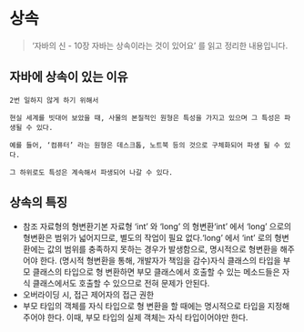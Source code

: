 # 상속

> ‘자바의 신 - 10장 자바는 상속이라는 것이 있어요’ 를 읽고 정리한 내용입니다.

## 자바에 상속이 있는 이유

```text
2번 일하지 않게 하기 위해서

현실 세계를 빗대어 보았을 때, 사물의 본질적인 원형은 특성을 가지고 있으며 그 특성은 파생될 수 있다.

예를 들어, ‘컴퓨터’ 라는 원형은 데스크톱, 노트북 등의 것으로 구체화되어 파생 될 수 있다.

그 하위로도 특성은 계속해서 파생되어 나갈 수 있다.
```

## 상속의 특징

* 참조 자료형의 형변환기본 자료형 ‘int’ 와 ‘long’ 의 형변환‘int’ 에서 ‘long’ 으로의 형변환은 범위가 넓어지므로, 별도의 작업이 필요 없다.‘long’ 에서 ‘int’ 로의 형변환에는 값의 범위를 충족하지 못하는 경우가 발생함으로, 명시적으로 형변환을 해주어야 한다. \(명시적 형변환을 통해, 개발자가 책임을 감수\)자식 클래스의 타입을 부모 클래스의 타입으로 형 변환하면 부모 클래스에서 호출할 수 있는 메소드들은 자식 클래스에서도 호출할 수 있으므로 전혀 문제가 안된다.
* 오버라이딩 시, 접근 제어자의 접근 권한
* 부모 타입의 객체를 자식 타입으로 형 변환을 할 때에는 명시적으로 타입을 지정해 주어야 한다. 이때, 부모 타입의 실제 객체는 자식 타입이어야만 한다.

